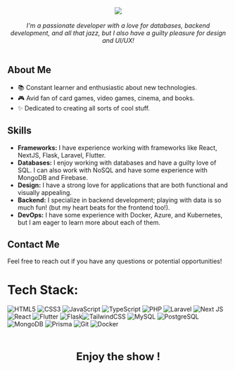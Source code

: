 <div align="center">
  <img src="https://readme-typing-svg.demolab.com?font=Roboto&weight=500&size=34&letterSpacing=1px;&pause=1000&color=07C538EE&center=true&vCenter=true&width=435&lines=%F0%9F%91%8B++Hey+%2C+I'm+Denis+!+">
</div>

<br>
<div align="center">
  <i>I'm a passionate developer with a love for databases, backend development, and all that jazz, but I also have a guilty pleasure for design and UI/UX!</i>
</div>
<br>

## About Me
- 📚 Constant learner and enthusiastic about new technologies.
- 🎮 Avid fan of card games, video games, cinema, and books.
- ✨ Dedicated to creating all sorts of cool stuff.

## Skills
- **Frameworks:** I have experience working with frameworks like React, NextJS, Flask, Laravel, Flutter.
- **Databases:** I enjoy working with databases and have a guilty love of SQL. I can also work with NoSQL and have some experience with MongoDB and Firebase.
- **Design:** I have a strong love for applications that are both functional and visually appealing.
- **Backend:** I specialize in backend development; playing with data is so much fun! (but my heart beats for the frontend too!).
- **DevOps:** I have some experience with Docker, Azure, and Kubernetes, but I am eager to learn more about each of them.

## Contact Me
Feel free to reach out if you have any questions or potential opportunities!

# Tech Stack:
![HTML5](https://img.shields.io/badge/html5-%23E34F26.svg?style=for-the-badge&logo=html5&logoColor=white) ![CSS3](https://img.shields.io/badge/css3-%231572B6.svg?style=for-the-badge&logo=css3&logoColor=white) ![JavaScript](https://img.shields.io/badge/javascript-%23323330.svg?style=for-the-badge&logo=javascript&logoColor=%23F7DF1E) 
 ![TypeScript](https://img.shields.io/badge/typescript-%23007ACC.svg?style=for-the-badge&logo=typescript&logoColor=white) ![PHP](https://img.shields.io/badge/php-%23777BB4.svg?style=for-the-badge&logo=php&logoColor=white) ![Laravel](https://img.shields.io/badge/laravel-%23FF2D20.svg?style=for-the-badge&logo=laravel&logoColor=white) ![Next JS](https://img.shields.io/badge/Next-black?style=for-the-badge&logo=next.js&logoColor=white) ![React](https://img.shields.io/badge/react-%2320232a.svg?style=for-the-badge&logo=react&logoColor=%2361DAFB) ![Flutter](https://img.shields.io/badge/Flutter-%2302569B.svg?style=for-the-badge&logo=Flutter&logoColor=white)  ![Flask](https://img.shields.io/badge/flask-%23000.svg?style=for-the-badge&logo=flask&logoColor=white)![TailwindCSS](https://img.shields.io/badge/tailwindcss-%2338B2AC.svg?style=for-the-badge&logo=tailwind-css&logoColor=white) ![MySQL](https://img.shields.io/badge/mysql-4479A1.svg?style=for-the-badge&logo=mysql&logoColor=white) ![PostgreSQL](https://img.shields.io/badge/postgresql-4169E1?style=for-the-badge&logo=postgresql&logoColor=white)
 ![MongoDB](https://img.shields.io/badge/MongoDB-%234ea94b.svg?style=for-the-badge&logo=mongodb&logoColor=white) ![Prisma](https://img.shields.io/badge/prisma-2D3748?style=for-the-badge&logo=prisma&logoColor=white)
![Git](https://img.shields.io/badge/git-%23F05033.svg?style=for-the-badge&logo=git&logoColor=white) ![Docker](https://img.shields.io/badge/docker-%230db7ed.svg?style=for-the-badge&logo=docker&logoColor=white) 

<br>
<p align="center" style="margin-top: 20px;">
  <strong style="font-size: 24px;">Enjoy the show !</strong>
</p>
